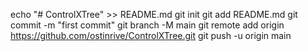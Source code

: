 echo "# ControlXTree" >> README.md
git init
git add README.md
git commit -m "first commit"
git branch -M main
git remote add origin https://github.com/ostinrive/ControlXTree.git
git push -u origin main
